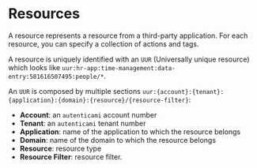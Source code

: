 # Resources

A resource represents a resource from a third-party application.
For each resource, you can specify a collection of actions and tags.

A resource is uniquely identified with an `UUR` (Universally unique resource) which looks like `uur:hr-app:time-management:data-entry:581616507495:people/*`.

An `UUR` is composed by multiple sections `uur:{account}:{tenant}:{application}:{domain}:{resource}/{resource-filter}`:

- **Account**: an `autenticami` account number
- **Tenant**: an `autenticami` tenant number
- **Application**: name of the application to which the resource belongs
- **Domain**: name of the domain to which the resource belongs
- **Resource**: resource type
- **Resource Filter**: resource filter.
